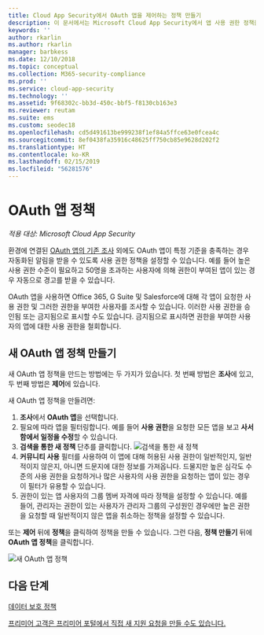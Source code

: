 ```yaml
---
title: Cloud App Security에서 OAuth 앱을 제어하는 정책 만들기
description: 이 문서에서는 Microsoft Cloud App Security에서 앱 사용 권한 정책을 만들고 사용하는 지침을 제공합니다.
keywords: ''
author: rkarlin
ms.author: rkarlin
manager: barbkess
ms.date: 12/10/2018
ms.topic: conceptual
ms.collection: M365-security-compliance
ms.prod: ''
ms.service: cloud-app-security
ms.technology: ''
ms.assetid: 9f68302c-bb3d-450c-bbf5-f8130cb163e3
ms.reviewer: reutam
ms.suite: ems
ms.custom: seodec18
ms.openlocfilehash: cd5d491613be999238f1ef84a5ffce63e0fcea4c
ms.sourcegitcommit: 8ef0438fa35916c48625ff750cb85e9628d202f2
ms.translationtype: HT
ms.contentlocale: ko-KR
ms.lasthandoff: 02/15/2019
ms.locfileid: "56281576"
---
```

# <a name="oauth-app-policies"></a>OAuth 앱 정책

*적용 대상: Microsoft Cloud App Security*

환경에 연결된 [OAuth 앱의 기존 조사](manage-app-permissions.md) 외에도 OAuth 앱이 특정 기준을 충족하는 경우 자동화된 알림을 받을 수 있도록 사용 권한 정책을 설정할 수 있습니다. 예를 들어 높은 사용 권한 수준이 필요하고 50명을 초과하는 사용자에 의해 권한이 부여된 앱이 있는 경우 자동으로 경고를 받을 수 있습니다. 

OAuth 앱을 사용하면 Office 365, G Suite 및 Salesforce에 대해 각 앱이 요청한 사용 권한 및 그러한 권한을 부여한 사용자를 조사할 수 있습니다. 이러한 사용 권한을 승인됨 또는 금지됨으로 표시할 수도 있습니다. 금지됨으로 표시하면 권한을 부여한 사용자의 앱에 대한 사용 권한을 철회합니다. 

## <a name="create-a-new-oauth-app-policy"></a>새 OAuth 앱 정책 만들기
새 OAuth 앱 정책을 만드는 방법에는 두 가지가 있습니다. 첫 번째 방법은 **조사**에 있고, 두 번째 방법은 **제어**에 있습니다. 

새 OAuth 앱 정책을 만들려면:

1. **조사**에서 **OAuth 앱**을 선택합니다.
2. 필요에 따라 앱을 필터링합니다. 예를 들어 **사용 권한**을 요청한 모든 앱을 보고 **사서함에서 일정을 수정**할 수 있습니다.
3. **검색을 통한 새 정책** 단추를 클릭합니다. 
    ![검색을 통한 새 정책](./media/app-permissions-filter.png)
4. **커뮤니티 사용** 필터를 사용하여 이 앱에 대해 허용된 사용 권한이 일반적인지, 일반적이지 않은지, 아니면 드문지에 대한 정보를 가져옵니다. 드물지만 높은 심각도 수준의 사용 권한을 요청하거나 많은 사용자의 사용 권한을 요청하는 앱이 있는 경우 이 필터가 유용할 수 있습니다. 
5. 권한이 있는 앱 사용자의 그룹 멤버 자격에 따라 정책을 설정할 수 있습니다. 예를 들어, 관리자는 권한이 있는 사용자가 관리자 그룹의 구성원인 경우에만 높은 권한을 요청할 때 일반적이지 않은 앱을 취소하는 정책을 설정할 수 있습니다.

또는 **제어** 뒤에 **정책**을 클릭하여 정책을 만들 수 있습니다. 그런 다음, **정책 만들기** 뒤에 **OAuth 앱 정책**을 클릭합니다.

  
   ![새 OAuth 앱 정책](./media/app-permissions-policy.png)



  ## <a name="next-steps"></a>다음 단계 
  [데이터 보호 정책](data-protection-policies.md)   

[프리미어 고객은 프리미어 포털에서 직접 새 지원 요청을 만들 수도 있습니다.](https://premier.microsoft.com/)  
  
  
